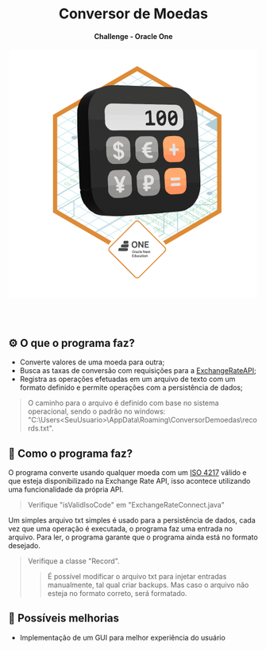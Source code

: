 <h1 align="center">Conversor de Moedas</h1>
<h4 align="center">
  Challenge - Oracle One
</h4>
<p align="center">
<img alt="badge" src="Badge-Conversor.png" align="center">
</p>
<br>
<br>

## ⚙️ O que o programa faz?
- Converte valores de uma moeda para outra;
- Busca as taxas de conversão com requisições para a [ExchangeRateAPI](https://www.exchangerate-api.com/);
- Registra as operações efetuadas em um arquivo de texto com um formato definido e permite operações com a persistência de dados;
> O caminho para o arquivo é definido com base no sistema operacional, sendo o padrão no windows: "C:\Users\<SeuUsuario>\AppData\Roaming\ConversorDemoedas\records.txt".

## 🤔 Como o programa faz?
O programa converte usando qualquer moeda com um [ISO 4217](https://pt.wikipedia.org/wiki/ISO_4217) válido e que esteja disponibilizado na Exchange Rate API, 
isso acontece utilizando uma funcionalidade da própria API.
> Verifique "isValidIsoCode" em "ExchangeRateConnect.java"

Um simples arquivo txt simples é usado para a persistência de dados, cada vez que uma operação é executada, o programa faz uma entrada no arquivo. Para ler, o programa garante
que o programa ainda está no formato desejado.
> Verifique a classe "Record".
>> É possível modificar o arquivo txt para injetar entradas manualmente, tal qual criar backups. Mas caso o arquivo não esteja no formato correto, será formatado.

## 🔼 Possíveis melhorias
- Implementação de um GUI para melhor experiência do usuário


